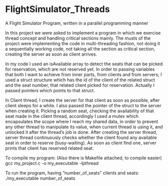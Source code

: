 # FlightSimulator_Threads
A Flight Simulator Program, written in a parallel programming manner

In this project we were asked to implement a program in which we exercise thread concept and
handling critical sections mainly. The musts of the project were implementing the code in
multi-threading fashion, not doing it a sequentially working code, not taking all the section as
critical section, creating the server as soon as client arrives.

In my code I used an isAvailable array to detect the seats that can be picked for
reservation, which are not reserved yet. In order to passing variables that both I want to achieve
from inner parts, from clients and from servers; I used a struct structure which has the id of the
client of the related struct and the seat number, that related client picked for reservation.
Actually I passed pointers which points to that struct.

In Client thread, I create the server for that client as soon as possible, after client sleeps
for a while. I also passed the pointer of the struct to the server when creating it. Picking a
random seat, checking the availability of that seat made in the client thread, accordingly I used
a mutex which encapsulates the scope where I reach my shared data, in order to prevent any
other thread to manipulate its value, when current thread is using it, and unlocked it after the
thread’s job is done. After creating the server thread, server thread continuously checks whether
the client found any available seat in order to reserve (busy-waiting). As soon as client find
one, server prints that client has reserved related seat.


 To compile my program: (Also there is Makefile attached, to compile easier)
gcc my_project.c -o my_executable -lpthread

To run the program, having “number_of_seats” clients and seats:
./my_executable number_of_seats
